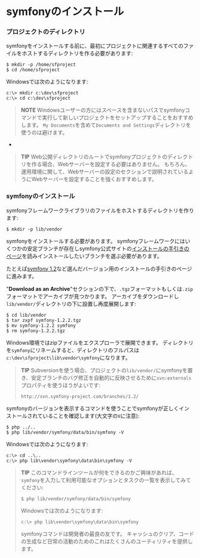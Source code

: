 symfonyのインストール
====================

### プロジェクトのディレクトリ

symfonyをインストールする前に、最初にプロジェクトに関連するすべてのファイルをホストするディレクトリを作る必要があります:

    $ mkdir -p /home/sfproject
    $ cd /home/sfproject

Windowsでは次のようになります:

    c:\> mkdir c:\dev\sfproject
    c:\> cd c:\dev\sfproject

>**NOTE**
>Windowsユーザーの方にはスペースを含まないパスでsymfonyコマンドで実行して新しいプロジェクトをセットアップすることをおすすめします。
>`My Documents`を含めて`Documents and Settings`ディレクトリを使うのは避けます。

-

>**TIP**
>Web公開ディレクトリのルートでsymfonyプロジェクトのディレクトリを作る場合、Webサーバーを設定する必要はありません。
>もちろん、運用環境に関して、Webサーバーの設定のセクションで説明されているようにWebサーバーを設定することを強くおすすめします。

### symfonyのインストール

symfonyフレームワークライブラリのファイルをホストするディレクトリを作ります:

    $ mkdir -p lib/vendor

symfonyをインストールする必要があります。
symfonyフレームワークにはいくつかの安定ブランチが存在しsymfony公式サイトの[インストールの手引きのページ](http://www.symfony-project.org/installation)を読みインストールしたいブランチを選ぶ必要があります。


たとえば[symfony 1.2](http://www.symfony-project.org/installation/1_2)など選んだバージョン用のインストールの手引きのページに進みます。

"**Download as an Archive**"セクションの下で、`.tgz`フォーマットもしくは`.zip`フォーマットでアーカイブが見つかります。
アーカイブをダウンロードし`lib/vendor/`ディレクトリの下に設置し再度展開します:

    $ cd lib/vendor
    $ tar zxpf symfony-1.2.2.tgz
    $ mv symfony-1.2.2 symfony
    $ rm symfony-1.2.2.tgz

Windows環境ではzipファイルをエクスプローラで展開できます。
ディレクトリを`symfony`にリネームすると、ディレクトリのフルパスは`c:\dev\sfproject\lib\vendor\symfony`になります。

>**TIP**
>Subversionを使う場合、プロジェクトの`lib/vendor/`にsymfonyを置き、安定ブランチのバグ修正を自動的に反映させるために`svn:externals`プロパティを使うほうがよいです:
>
>     http://svn.symfony-project.com/branches/1.2/

symfonyのバージョンを表示するコマンドを使うことでsymfonyが正しくインストールされていることを確認します(大文字の`V`に注意):

    $ php ../..
    $ php lib/vendor/symfony/data/bin/symfony -V

Windowsでは次のようになります:

    c:\> cd ..\..
    c:\> php lib\vendor\symfony\data\bin\symfony -V

>**TIP**
>このコマンドラインツールが何をできるのかご興味があれば、`symfony`を入力して利用可能なオプションとタスクの一覧を表示してみてください:
>
>     $ php lib/vendor/symfony/data/bin/symfony
>
>Windowsでは次のようになります:
>
>     c:\> php lib\vendor\symfony\data\bin\symfony
>
>symfonyコマンドは開発者の最良の友です。
>キャッシュのクリア、コードの生成など日常の活動のためのこれはたくさんのユーティリティを提供します。
